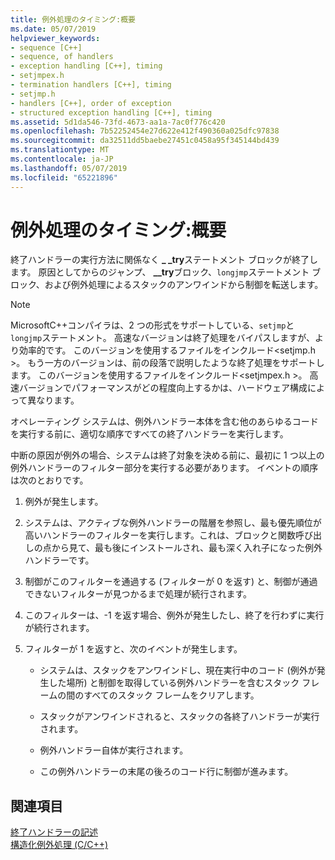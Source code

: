 ```yaml
---
title: 例外処理のタイミング:概要
ms.date: 05/07/2019
helpviewer_keywords:
- sequence [C++]
- sequence, of handlers
- exception handling [C++], timing
- setjmpex.h
- termination handlers [C++], timing
- setjmp.h
- handlers [C++], order of exception
- structured exception handling [C++], timing
ms.assetid: 5d1da546-73fd-4673-aa1a-7ac0f776c420
ms.openlocfilehash: 7b52252454e27d622e412f490360a025dfc97838
ms.sourcegitcommit: da32511dd5baebe27451c0458a95f345144bd439
ms.translationtype: MT
ms.contentlocale: ja-JP
ms.lasthandoff: 05/07/2019
ms.locfileid: "65221896"
---
```

# <a name="timing-of-exception-handling-a-summary"></a>例外処理のタイミング:概要

終了ハンドラーの実行方法に関係なく **_ _try**ステートメント ブロックが終了します。 原因としてからのジャンプ、 **__try**ブロック、`longjmp`ステートメント ブロック、および例外処理によるスタックのアンワインドから制御を転送します。

> [!NOTE]
>  MicrosoftC++コンパイラは、2 つの形式をサポートしている、`setjmp`と`longjmp`ステートメント。 高速なバージョンは終了処理をバイパスしますが、より効率的です。 このバージョンを使用するファイルをインクルード\<setjmp.h >。 もう一方のバージョンは、前の段落で説明したような終了処理をサポートします。 このバージョンを使用するファイルをインクルード\<setjmpex.h >。 高速バージョンでパフォーマンスがどの程度向上するかは、ハードウェア構成によって異なります。

オペレーティング システムは、例外ハンドラー本体を含む他のあらゆるコードを実行する前に、適切な順序ですべての終了ハンドラーを実行します。

中断の原因が例外の場合、システムは終了対象を決める前に、最初に 1 つ以上の例外ハンドラーのフィルター部分を実行する必要があります。 イベントの順序は次のとおりです。

1. 例外が発生します。

1. システムは、アクティブな例外ハンドラーの階層を参照し、最も優先順位が高いハンドラーのフィルターを実行します。これは、ブロックと関数呼び出しの点から見て、最も後にインストールされ、最も深く入れ子になった例外ハンドラーです。

1. 制御がこのフィルターを通過する (フィルターが 0 を返す) と、制御が通過できないフィルターが見つかるまで処理が続行されます。

1. このフィルターは、-1 を返す場合、例外が発生したし、終了を行わずに実行が続行されます。

1. フィルターが 1 を返すと、次のイベントが発生します。

   - システムは、スタックをアンワインドし、現在実行中のコード (例外が発生した場所) と制御を取得している例外ハンドラーを含むスタック フレームの間のすべてのスタック フレームをクリアします。

   - スタックがアンワインドされると、スタックの各終了ハンドラーが実行されます。

   - 例外ハンドラー自体が実行されます。

   - この例外ハンドラーの末尾の後ろのコード行に制御が進みます。

## <a name="see-also"></a>関連項目

[終了ハンドラーの記述](../cpp/writing-a-termination-handler.md)<br/>
[構造化例外処理 (C/C++)](../cpp/structured-exception-handling-c-cpp.md)